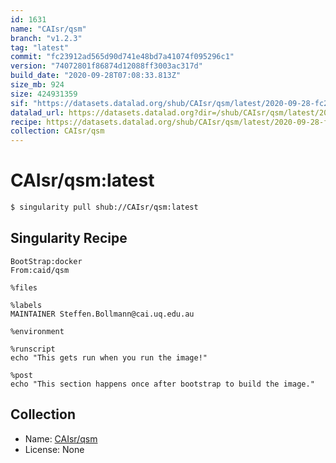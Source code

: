 ```yaml
---
id: 1631
name: "CAIsr/qsm"
branch: "v1.2.3"
tag: "latest"
commit: "fc23912ad565d90d741e48bd7a41074f095296c1"
version: "74072801f86874d12088ff3003ac317d"
build_date: "2020-09-28T07:08:33.813Z"
size_mb: 924
size: 424931359
sif: "https://datasets.datalad.org/shub/CAIsr/qsm/latest/2020-09-28-fc23912a-74072801/74072801f86874d12088ff3003ac317d.simg"
datalad_url: https://datasets.datalad.org?dir=/shub/CAIsr/qsm/latest/2020-09-28-fc23912a-74072801/
recipe: https://datasets.datalad.org/shub/CAIsr/qsm/latest/2020-09-28-fc23912a-74072801/Singularity
collection: CAIsr/qsm
---
```


# CAIsr/qsm:latest

```bash
$ singularity pull shub://CAIsr/qsm:latest
```

## Singularity Recipe

```singularity
BootStrap:docker
From:caid/qsm

%files

%labels
MAINTAINER Steffen.Bollmann@cai.uq.edu.au

%environment

%runscript
echo "This gets run when you run the image!"

%post
echo "This section happens once after bootstrap to build the image."
```

## Collection

 - Name: [CAIsr/qsm](https://github.com/CAIsr/qsm)
 - License: None

